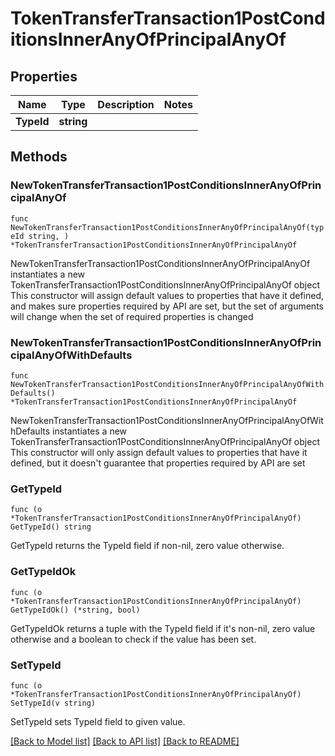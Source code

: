 # TokenTransferTransaction1PostConditionsInnerAnyOfPrincipalAnyOf

## Properties

Name | Type | Description | Notes
------------ | ------------- | ------------- | -------------
**TypeId** | **string** |  | 

## Methods

### NewTokenTransferTransaction1PostConditionsInnerAnyOfPrincipalAnyOf

`func NewTokenTransferTransaction1PostConditionsInnerAnyOfPrincipalAnyOf(typeId string, ) *TokenTransferTransaction1PostConditionsInnerAnyOfPrincipalAnyOf`

NewTokenTransferTransaction1PostConditionsInnerAnyOfPrincipalAnyOf instantiates a new TokenTransferTransaction1PostConditionsInnerAnyOfPrincipalAnyOf object
This constructor will assign default values to properties that have it defined,
and makes sure properties required by API are set, but the set of arguments
will change when the set of required properties is changed

### NewTokenTransferTransaction1PostConditionsInnerAnyOfPrincipalAnyOfWithDefaults

`func NewTokenTransferTransaction1PostConditionsInnerAnyOfPrincipalAnyOfWithDefaults() *TokenTransferTransaction1PostConditionsInnerAnyOfPrincipalAnyOf`

NewTokenTransferTransaction1PostConditionsInnerAnyOfPrincipalAnyOfWithDefaults instantiates a new TokenTransferTransaction1PostConditionsInnerAnyOfPrincipalAnyOf object
This constructor will only assign default values to properties that have it defined,
but it doesn't guarantee that properties required by API are set

### GetTypeId

`func (o *TokenTransferTransaction1PostConditionsInnerAnyOfPrincipalAnyOf) GetTypeId() string`

GetTypeId returns the TypeId field if non-nil, zero value otherwise.

### GetTypeIdOk

`func (o *TokenTransferTransaction1PostConditionsInnerAnyOfPrincipalAnyOf) GetTypeIdOk() (*string, bool)`

GetTypeIdOk returns a tuple with the TypeId field if it's non-nil, zero value otherwise
and a boolean to check if the value has been set.

### SetTypeId

`func (o *TokenTransferTransaction1PostConditionsInnerAnyOfPrincipalAnyOf) SetTypeId(v string)`

SetTypeId sets TypeId field to given value.



[[Back to Model list]](../README.md#documentation-for-models) [[Back to API list]](../README.md#documentation-for-api-endpoints) [[Back to README]](../README.md)


